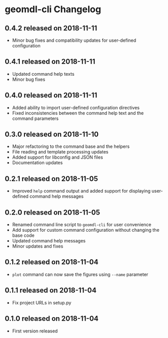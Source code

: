 # geomdl-cli Changelog

## 0.4.2 released on 2018-11-11

* Minor bug fixes and compatibility updates for user-defined configuration

## 0.4.1 released on 2018-11-11

* Updated command help texts
* Minor bug fixes

## 0.4.0 released on 2018-11-11

* Added ability to import user-defined configuration directives
* Fixed inconsistencies between the command help text and the command parameters

## 0.3.0 released on 2018-11-10

* Major refactoring to the command base and the helpers
* File reading and template processing updates
* Added support for libconfig and JSON files
* Documentation updates 

## 0.2.1 released on 2018-11-05

* Improved `help` command output and added support for displaying user-defined command help messages

## 0.2.0 released on 2018-11-05

* Renamed command line script to `geomdl-cli` for user convenience
* Add support for custom command configuration without changing the base code
* Updated command help messages
* Minor updates and fixes

## 0.1.2 released on 2018-11-04

* `plot` command can now save the figures using `--name` parameter

## 0.1.1 released on 2018-11-04

* Fix project URLs in setup.py

## 0.1.0 released on 2018-11-04

* First version released
